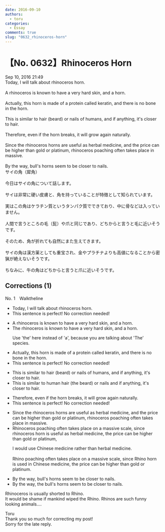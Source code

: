 ```yaml
---
date: 2016-09-10
authors:
  - toru
categories:
  - Essay
comments: true
slug: "0632_rhinoceros-horn"
---
```


# 【No. 0632】Rhinoceros Horn
<div class="date">Sep 10, 2016 21:49</div>
<div id="post"><div id="body_show_ori">
Today, I will talk about rhinoceros horn.<br/><br/>A rhinoceros is known to have a very hard skin, and a horn.<br/><br/>Actually, this horn is made of a protein called keratin, and there is no bone in the horn.<br/><br/>This is similar to hair (beard) or nails of humans, and if anything, it's closer to hair.<br/><br/>Therefore, even if the horn breaks, it will grow again naturally.<br/><br/>Since the rhinoceros horns are useful as herbal medicine, and the price can be higher than gold or platinum, rhinoceros poaching often takes place in massive.<br/><br/>By the way, bull's horns seem to be closer to nails.
</div></div>

<!-- more -->

<div id="post_ja"><div id="body_show_mo">
サイの角（犀角）<br/><br/>今日はサイの角について話します。<br/><br/>サイは非常に硬い皮膚と、角を持っていることが特徴として知られています。<br/><br/>実はこの角はケラチン質というタンパク質でできており、中に骨などは入っていません。<br/><br/>人間で言うところの毛（髭）や爪と同じであり、どちからと言うと毛に近いそうです。<br/><br/>そのため、角が折れても自然にまた生えてきます。<br/><br/>サイの角は漢方薬としても重宝され、金やプラチナよりも高値になることから密猟が絶えないそうです。<br/><br/>ちなみに、牛の角はどちからと言うと爪に近いそうです。
</div></div>

## Corrections (1)
<div id="block"><div class="first_name"> No. 1　<span class="just_name">Walktheline</span></div><div id="block2">
<ul class="correction_field">
<li class="incorrect">Today, I will talk about rhinoceros horn.</li>
<li class="corrected perfect">This sentence is perfect! No correction needed!</li>
</ul>
<ul class="correction_field">
<li class="incorrect">A rhinoceros is known to have a very hard skin, and a horn.</li>
<li class="corrected correct">
<span class="f_blue">The </span>rhinoceros is known to have a very hard skin, and a horn.
<p class="correction_comment">Use 'the' here instead of 'a', because you are talking about 'The' species.</p>
</li>
</ul>
<ul class="correction_field">
<li class="incorrect">Actually, this horn is made of a protein called keratin, and there is no bone in the horn.</li>
<li class="corrected perfect">This sentence is perfect! No correction needed!</li>
</ul>
<ul class="correction_field">
<li class="incorrect">This is similar to hair (beard) or nails of humans, and if anything, it's closer to hair.</li>
<li class="corrected correct">
This is similar to human hair (<span class="f_blue">the </span>beard) or nails and if anything, it's closer to hair.
</li>
</ul>
<ul class="correction_field">
<li class="incorrect">Therefore, even if the horn breaks, it will grow again naturally.</li>
<li class="corrected perfect">This sentence is perfect! No correction needed!</li>
</ul>
<ul class="correction_field">
<li class="incorrect">Since the rhinoceros horns are useful as herbal medicine, and the price can be higher than gold or platinum, rhinoceros poaching often takes place in massive.</li>
<li class="corrected correct">
 Rhinoceros poaching often takes place <span class="f_blue">on a</span> massive <span class="f_blue">scale, </span>since rhinoceros horn<span class="f_blue"> is </span>useful as herbal medicine, the price can be higher than gold or platinum,
<p class="correction_comment">I would use Chinese medicine rather than herbal medicine.<br/><br/>Rhino poaching often takes place on a massive scale, since Rhino horn is used in Chinese medicine, the price can be higher than gold or platinum.</p>
</li>
</ul>
<ul class="correction_field">
<li class="incorrect">By the way, bull's horns seem to be closer to nails.</li>
<li class="corrected correct">
By the way, <span class="f_blue">the </span>bull's horns seem to be closer to nails.
</li>
</ul>
<p class="comment_small">
 Rhinoceros is usually shorted to Rhino.
 <br/>
 It would be shame if mankind wiped the Rhino. Rhinos are such funny looking animals....
</p>

</div><div class="name"><span class="just_name">Toru</span><br>
Thank you so much for correcting my post!<br/>Sorry for the late reply.
</div>
</div>

